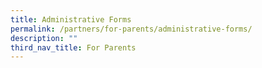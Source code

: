 ```yaml
---
title: Administrative Forms
permalink: /partners/for-parents/administrative-forms/
description: ""
third_nav_title: For Parents
---
```

